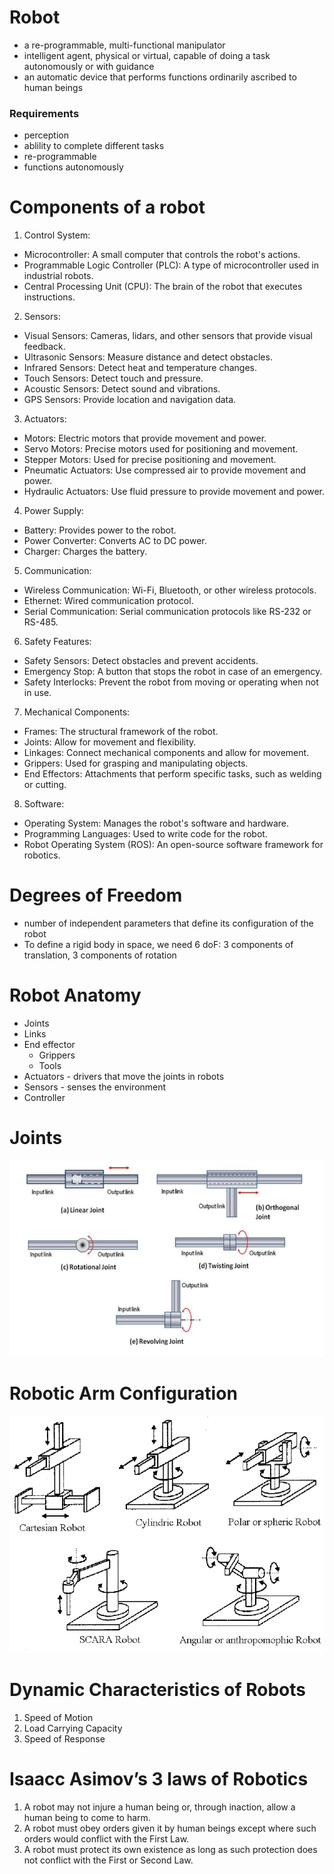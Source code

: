 # Robot
- a re-programmable, multi-functional manipulator
- intelligent agent, physical or virtual, capable of doing a task autonomously or with guidance
- an automatic device that performs functions ordinarily ascribed to human beings

### Requirements
- perception
- ablility to complete different tasks
- re-programmable
- functions autonomously

# Components of a robot
1. Control System:
- Microcontroller: A small computer that controls the robot's actions.
- Programmable Logic Controller (PLC): A type of microcontroller used in industrial robots.
- Central Processing Unit (CPU): The brain of the robot that executes instructions.
  
2. Sensors:
- Visual Sensors: Cameras, lidars, and other sensors that provide visual feedback.
- Ultrasonic Sensors: Measure distance and detect obstacles.
- Infrared Sensors: Detect heat and temperature changes.
- Touch Sensors: Detect touch and pressure.
- Acoustic Sensors: Detect sound and vibrations.
- GPS Sensors: Provide location and navigation data.

3. Actuators:
- Motors: Electric motors that provide movement and power.
- Servo Motors: Precise motors used for positioning and movement.
- Stepper Motors: Used for precise positioning and movement.
- Pneumatic Actuators: Use compressed air to provide movement and power.
- Hydraulic Actuators: Use fluid pressure to provide movement and power.

4. Power Supply:
- Battery: Provides power to the robot.
- Power Converter: Converts AC to DC power.
- Charger: Charges the battery.

5. Communication:
- Wireless Communication: Wi-Fi, Bluetooth, or other wireless protocols.
- Ethernet: Wired communication protocol.
- Serial Communication: Serial communication protocols like RS-232 or RS-485.

6. Safety Features:
- Safety Sensors: Detect obstacles and prevent accidents.
- Emergency Stop: A button that stops the robot in case of an emergency.
- Safety Interlocks: Prevent the robot from moving or operating when not in use.

7. Mechanical Components:
- Frames: The structural framework of the robot.
- Joints: Allow for movement and flexibility.
- Linkages: Connect mechanical components and allow for movement.
- Grippers: Used for grasping and manipulating objects.
- End Effectors: Attachments that perform specific tasks, such as welding or cutting.

8. Software:
- Operating System: Manages the robot's software and hardware.
- Programming Languages: Used to write code for the robot.
- Robot Operating System (ROS): An open-source software framework for robotics.


# Degrees of Freedom
- number of independent parameters that define its configuration of the robot
- To define a rigid body in space, we need 6 doF: 3 components of translation, 3 components of rotation

# Robot Anatomy
- Joints
- Links
- End effector
  - Grippers
  - Tools
- Actuators - drivers that move the joints in robots
- Sensors - senses the environment
- Controller

# Joints
![alt text](image.png)

# Robotic Arm Configuration
![alt text](<Common-robot-arm-configurations (1).png>)

# Dynamic Characteristics of Robots
1. Speed of Motion
2. Load Carrying Capacity
3. Speed of Response


# Isaacc Asimov’s 3 laws of Robotics
1. A robot may not injure a human being or, through inaction, allow a human being to come to harm.
2. A robot must obey orders given it by human beings except where such orders would conflict with the First Law.
3. A robot must protect its own existence as long as such protection does not conflict with the First or Second Law.